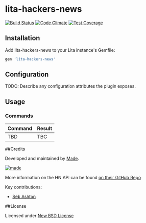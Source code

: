 # lita-hackers-news

[![Build Status](https://travis-ci.org/madebymade/lita-hackers-news.svg?branch=master)](https://travis-ci.org/madebymade/lita-hackers-news)
[![Code Climate](https://codeclimate.com/github/madebymade/lita-hackers-news/badges/gpa.svg)](https://codeclimate.com/github/madebymade/lita-hackers-news)
[![Test Coverage](https://codeclimate.com/github/madebymade/lita-hackers-news/badges/coverage.svg)](https://codeclimate.com/github/madebymade/lita-hackers-news)

## Installation

Add lita-hackers-news to your Lita instance's Gemfile:

``` ruby
gem 'lita-hackers-news'
```

## Configuration

TODO: Describe any configuration attributes the plugin exposes.

## Usage

### Commands

| Command              | Result                                   |
| -------------------- | ---------------------------------------- |
| TBD                  | TBC                                      |

##Credits

Developed and maintained by [Made](http://www.madetech.co.uk?ref=github&repo=lita-mac_spotify_control).

[![made](https://s3-eu-west-1.amazonaws.com/made-assets/googleapps/google-apps.png)](http://www.madetech.co.uk?ref=github&repo=lita-mac_spotify_control)

More information on the HN API can be found [on their GitHub Repo](https://github.com/HackerNews/API)

Key contributions:

* [Seb Ashton](https://github.com/sebashton)

##License

Licensed under [New BSD License](https://github.com/madebymade/lita-mac_spotify_control/blob/master/BSD-LICENSE.md)
